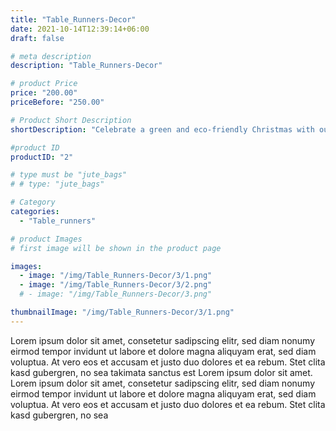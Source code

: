 ```yaml
---
title: "Table_Runners-Decor"
date: 2021-10-14T12:39:14+06:00
draft: false

# meta description
description: "Table_Runners-Decor"

# product Price
price: "200.00"
priceBefore: "250.00"

# Product Short Description
shortDescription: "Celebrate a green and eco-friendly Christmas with our trendy jute stocking collection. Dyed in the classic Christmas colors and some in their natural tone these stockings are an ideal decor for your Christmas preparations."

#product ID
productID: "2"

# type must be "jute_bags"
# # type: "jute_bags"

# Category
categories:
  - "Table_runners"

# product Images
# first image will be shown in the product page

images:
  - image: "/img/Table_Runners-Decor/3/1.png"
  - image: "/img/Table_Runners-Decor/3/2.png"
  # - image: "/img/Table_Runners-Decor/3.png"

thumbnailImage: "/img/Table_Runners-Decor/3/1.png"
---
```


Lorem ipsum dolor sit amet, consetetur sadipscing elitr, sed diam nonumy eirmod tempor invidunt ut labore et dolore magna aliquyam erat, sed diam voluptua. At vero eos et accusam et justo duo dolores et ea rebum. Stet clita kasd gubergren, no sea takimata sanctus est Lorem ipsum dolor sit amet. Lorem ipsum dolor sit amet, consetetur sadipscing elitr, sed diam nonumy eirmod tempor invidunt ut labore et dolore magna aliquyam erat, sed diam voluptua. At vero eos et accusam et justo duo dolores et ea rebum. Stet clita kasd gubergren, no sea
